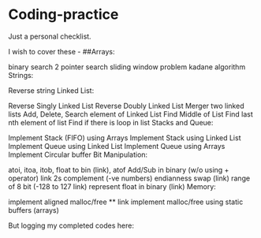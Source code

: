 # Coding-practice
Just a personal checklist.

I wish to cover these -
##Arrays:

binary search
2 pointer search
sliding window problem
kadane algorithm
Strings:

Reverse string
Linked List:

Reverse Singly Linked List
Reverse Doubly Linked List
Merger two linked lists
Add, Delete, Search element of Linked List
Find Middle of List
Find last nth element of list
Find if there is loop in list
Stacks and Queue:

Implement Stack (FIFO) using Arrays
Implement Stack using Linked List
Implement Queue using Linked List
Implement Queue using Arrays
Implement Circular buffer
Bit Manipulation:

atoi, itoa, itob, float to bin (link), atof
Add/Sub in binary (w/o using + operator) link
2s complement (-ve numbers)
endianness swap (link)
range of 8 bit (-128 to 127 link)
represent float in binary (link)
Memory:

implement aligned malloc/free ** link
implement malloc/free using static buffers (arrays)

But logging my completed codes here:
